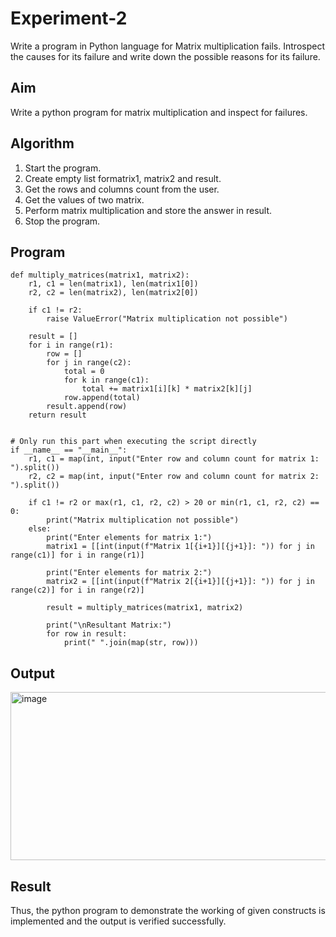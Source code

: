 # Experiment-2
Write a program in Python language for Matrix multiplication fails. Introspect the causes for its failure and write down the possible reasons for its failure. 
## Aim
Write a python program for matrix multiplication and inspect for failures. 

## Algorithm
1.	Start the program.
2. Create empty list formatrix1, matrix2 and result.
3. Get the rows and columns count from the user.
4. Get the values of two matrix.
5. Perform matrix multiplication and store the answer in result.
6. Stop the program. 

## Program
```
def multiply_matrices(matrix1, matrix2):
    r1, c1 = len(matrix1), len(matrix1[0])
    r2, c2 = len(matrix2), len(matrix2[0])

    if c1 != r2:
        raise ValueError("Matrix multiplication not possible")

    result = []
    for i in range(r1):
        row = []
        for j in range(c2):
            total = 0
            for k in range(c1):
                total += matrix1[i][k] * matrix2[k][j]
            row.append(total)
        result.append(row)
    return result


# Only run this part when executing the script directly
if __name__ == "__main__":
    r1, c1 = map(int, input("Enter row and column count for matrix 1: ").split())
    r2, c2 = map(int, input("Enter row and column count for matrix 2: ").split())

    if c1 != r2 or max(r1, c1, r2, c2) > 20 or min(r1, c1, r2, c2) == 0:
        print("Matrix multiplication not possible")
    else:
        print("Enter elements for matrix 1:")
        matrix1 = [[int(input(f"Matrix 1[{i+1}][{j+1}]: ")) for j in range(c1)] for i in range(r1)]

        print("Enter elements for matrix 2:")
        matrix2 = [[int(input(f"Matrix 2[{i+1}][{j+1}]: ")) for j in range(c2)] for i in range(r2)]

        result = multiply_matrices(matrix1, matrix2)

        print("\nResultant Matrix:")
        for row in result:
            print(" ".join(map(str, row)))

```
## Output

<img width="1527" height="269" alt="image" src="https://github.com/user-attachments/assets/212516ba-b42d-4cd0-bf94-5e32b0ab8bb5" />


## Result

Thus, the python program to demonstrate the working of given constructs is implemented and the output is verified successfully.
